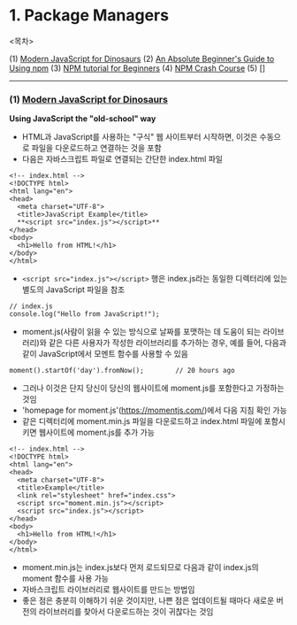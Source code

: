 # 1. Package Managers

<목차>

(1) [Modern JavaScript for Dinosaurs](#1-w3schools-learn-htmlhttpswwww3schoolscomhtmlhtmlintroasp)
(2) [An Absolute Beginner's Guide to Using npm](#2-html-full-course---build-a-website-tutorialhttpswwwyoutubecomwatchvpqn-pnxpavg)
(3) [NPM tutorial for Beginners](#3-html-tutorial-for-beginners-html-crash-coursehttpswwwyoutubecomwatchvqz0agyrrlhu)
(4) [NPM Crash Course](#4-build-15-javascript-projects---vanilla-javascripthttpswwwyoutubecomwatchv3phxvlpokf4)
(5) []

---

### (1) [Modern JavaScript for Dinosaurs](https://peterxjang.com/blog/modern-javascript-explained-for-dinosaurs.html)

**Using JavaScript the "old-school" way**

- HTML과 JavaScript를 사용하는 "구식" 웹 사이트부터 시작하면, 이것은 수동으로 파일을 다운로드하고 연결하는 것을 포함
- 다음은 자바스크립트 파일로 연결되는 간단한 index.html 파일

```
<!-- index.html -->
<!DOCTYPE html>
<html lang="en">
<head>
  <meta charset="UTF-8">
  <title>JavaScript Example</title>
  **<script src="index.js"></script>**
</head>
<body>
  <h1>Hello from HTML!</h1>
</body>
</html>
```

- `<script src="index.js"></script>` 행은 index.js라는 동일한 디렉터리에 있는 별도의 JavaScript 파일을 참조

```
// index.js
console.log("Hello from JavaScript!");
```

- moment.js(사람이 읽을 수 있는 방식으로 날짜를 포맷하는 데 도움이 되는 라이브러리)와 같은 다른 사용자가 작성한 라이브러리를 추가하는 경우, 예를 들어, 다음과 같이 JavaScript에서 모멘트 함수를 사용할 수 있음

```
moment().startOf('day').fromNow();        // 20 hours ago
```

- 그러나 이것은 단지 당신이 당신의 웹사이트에 moment.js를 포함한다고 가정하는 것임
- 'homepage for moment.js'(https://momentjs.com/)에서 다음 지침 확인 가능
- 같은 디렉터리에 moment.min.js 파일을 다운로드하고 index.html 파일에 포함시키면 웹사이트에 moment.js를 추가 가능

```
<!-- index.html -->
<!DOCTYPE html>
<html lang="en">
<head>
  <meta charset="UTF-8">
  <title>Example</title>
  <link rel="stylesheet" href="index.css">
  <script src="moment.min.js"></script>
  <script src="index.js"></script>
</head>
<body>
  <h1>Hello from HTML!</h1>
</body>
</html>
```

- moment.min.js는 index.js보다 먼저 로드되므로 다음과 같이 index.js의 moment 함수를 사용 가능
- 자바스크립트 라이브러리로 웹사이트를 만드는 방법임
- 좋은 점은 충분히 이해하기 쉬운 것이지만, 나쁜 점은 업데이트될 때마다 새로운 버전의 라이브러리를 찾아서 다운로드하는 것이 귀찮다는 것임
